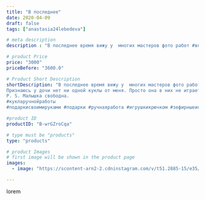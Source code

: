 ```yaml
---
title: "В последнее"
date: 2020-04-09
draft: false
tags: ["anastasia24lebedeva"]

# meta description
description : "В последнее время вижу у  многих мастеров фото работ #впроцессе 🤔 и решила тоже показать вам закулисье своей работы. #куколка почти готова, осталось оформить ли"

# product Price
price: "3000"
priceBefore: "3600.0"

# Product Short Description
shortDescription: "В последнее время вижу у  многих мастеров фото работ #впроцессе 🤔 и решила тоже показать вам закулисье своей работы. #куколка почти готова, осталось оформить личико и связать одежду.👗👒
Признаюсь у дочи нет ни одной куклы от меня. Просто она в них не играет. Алиса больше 🐻 любит и 🐴
P. S. Малышка свободна.
#кукларучнойработы
#подаркисвоимируками #подарки #ручнаяработа #игрушкикрючком #зефирныеигрушки #пряжа #игрушкидетям #вязаныеигрушки #градмастеров"

#product ID
productID: "B-wrGZroCqa"

# type must be "products"
type: "products"

# product Images
# first image will be shown in the product page
images:
  - image: "https://scontent-arn2-2.cdninstagram.com/v/t51.2885-15/e35/92243526_153900402652925_1161397829226975476_n.jpg?se=7&tp=1&_nc_ht=scontent-arn2-2.cdninstagram.com&_nc_cat=105&_nc_ohc=px53bEOaQt4AX82LAiR&ccb=7-4&oh=cc4fe3651683abd0715d210a2d4abef1&oe=6082670D&ig_cache_key=MjI4MzUxNDU2Njk2OTE0MTkxNA%3D%3D.2-ccb7-4"

---
```

lorem
